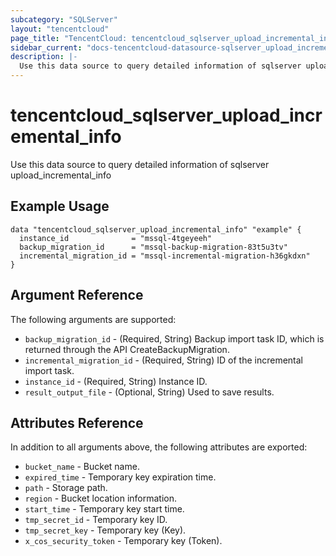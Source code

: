 ```yaml
---
subcategory: "SQLServer"
layout: "tencentcloud"
page_title: "TencentCloud: tencentcloud_sqlserver_upload_incremental_info"
sidebar_current: "docs-tencentcloud-datasource-sqlserver_upload_incremental_info"
description: |-
  Use this data source to query detailed information of sqlserver upload_incremental_info
---
```


# tencentcloud_sqlserver_upload_incremental_info

Use this data source to query detailed information of sqlserver upload_incremental_info

## Example Usage

```hcl
data "tencentcloud_sqlserver_upload_incremental_info" "example" {
  instance_id              = "mssql-4tgeyeeh"
  backup_migration_id      = "mssql-backup-migration-83t5u3tv"
  incremental_migration_id = "mssql-incremental-migration-h36gkdxn"
}
```

## Argument Reference

The following arguments are supported:

* `backup_migration_id` - (Required, String) Backup import task ID, which is returned through the API CreateBackupMigration.
* `incremental_migration_id` - (Required, String) ID of the incremental import task.
* `instance_id` - (Required, String) Instance ID.
* `result_output_file` - (Optional, String) Used to save results.

## Attributes Reference

In addition to all arguments above, the following attributes are exported:

* `bucket_name` - Bucket name.
* `expired_time` - Temporary key expiration time.
* `path` - Storage path.
* `region` - Bucket location information.
* `start_time` - Temporary key start time.
* `tmp_secret_id` - Temporary key ID.
* `tmp_secret_key` - Temporary key (Key).
* `x_cos_security_token` - Temporary key (Token).


